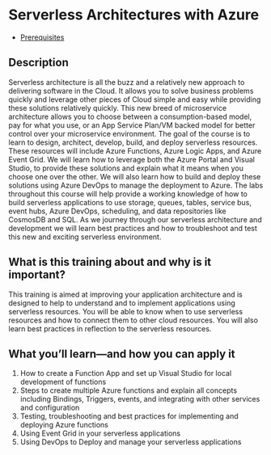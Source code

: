 # Serverless Architectures with Azure
- [Prerequisites](Session%20Prerequisites/Readme.md)

## Description
Serverless architecture is all the buzz and a relatively new approach to delivering software in the Cloud.  It allows you to solve business problems quickly and leverage other pieces of Cloud simple and easy while providing these solutions relatively quickly.  This new breed of microservice architecture allows you to choose between a consumption-based model, pay for what you use, or an App Service Plan/VM backed model for better control over your microservice environment. The goal of the course is to learn to design, architect, develop, build, and deploy serverless resources.  These resources will include Azure Functions, Azure Logic Apps, and Azure Event Grid.  We will learn how to leverage both the Azure Portal and Visual Studio, to provide these solutions and explain what it means when you choose one over the other.  We will also learn how to build and deploy these solutions using Azure DevOps to manage the deployment to Azure. The labs throughout this course will help provide a working knowledge of how to build serverless applications to use storage, queues, tables, service bus, event hubs, Azure DevOps, scheduling, and data repositories like CosmosDB and SQL.  As we journey through our serverless architecture and development we will learn best practices and how to troubleshoot and test this new and exciting serverless environment.

## What is this training about and why is it important?
This training is aimed at improving your application architecture and is designed to help to understand and to implement applications using serverless resources.  You will be able to know when to use serverless resources and how to connect them to other cloud resources.  You will also learn best practices in reflection to the serverless resources.

## What you’ll learn—and how you can apply it

1.	How to create a Function App and set up Visual Studio for local development of functions
2.	Steps to create multiple Azure functions and explain all concepts including Bindings, Triggers, events, and integrating with other services and configuration 
3.	Testing, troubleshooting and best practices for implementing and deploying Azure functions 
4.	Using Event Grid in your serverless applications
5.	Using DevOps to Deploy and manage your serverless applications

